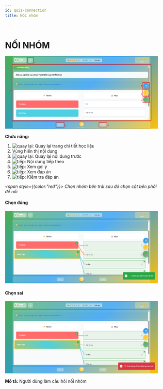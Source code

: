 ```yaml
---
id: quiz-connection
title: Nối nhóm

---
```


# NỐI NHÓM

![Nối nhóm](/img/hoc-lieu-so/quiz-connection/noi-nhom.png)



__Chức năng:__
1. <img src="/docs-lms/img/chung/back.png" alt="quay lại" width="50" />: Quay lại trang chi tiết học liệu
2. Vùng hiển thị nội dung
3. <img src="/docs-lms/img/chung/back2.png" alt="quay lại" width="70" />: Quay lại nội dung trước
4. <img src="/docs-lms/img/chung/next.png" alt="tiếp" width="70" />: Nội dung tiếp theo
5. <img src="/docs-lms/img/hoc-lieu-so/quiz-single-choice/goi-y.png" alt="tiếp" width="50" />: Xem gợi ý
6. <img src="/docs-lms/img/hoc-lieu-so/quiz-single-choice/dap-an.png" alt="tiếp" width="50" />: Xem đáp án
7. <img src="/docs-lms/img/hoc-lieu-so/quiz-single-choice/kiem-tra.png" alt="tiếp" width="50" />: Kiểm tra đáp án

*<span style={{color:"red"}}> Chọn nhóm bên trái sau đó chọn cột bên phải để nối</span>*

#### Chọn đúng
![Trắc nghiệm đơn](/img/hoc-lieu-so/quiz-connection/dung.png)

#### Chọn sai
![Trắc nghiệm đơn](/img/hoc-lieu-so/quiz-connection/sai.png)

__Mô tả:__ Người dùng làm câu hỏi nối nhóm

